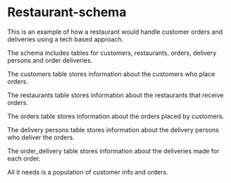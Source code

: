 # Restaurant-schema

This is an example of how a restaurant would handle customer orders and deliveries using a tech based approach.

The schema includes tables for customers, restaurants, orders, delivery persons and order deliveries. 

The customers table stores information about the customers who place orders. 

The restaurants table stores information about the restaurants that receive orders.

The orders table stores information about the orders placed by customers. 

The delivery persons table stores information about the delivery persons who deliver the orders. 

The order_delivery table stores information about the deliveries made for each order.

All it needs is  a population of customer info and orders.
